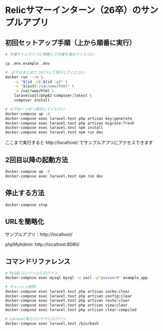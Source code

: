 # Relicサマーインターン（26卒）のサンプルアプリ

## 初回セットアップ手順（上から順番に実行）

```sh
# 作業ディレクトリに移動して作業を進めてください 

cp .env.example .env

#　以下はまとめてコピペして実行してください
docker run --rm \
    -u "$(id -u):$(id -g)" \
    -v "$(pwd):/var/www/html" \
    -w /var/www/html \
    laravelsail/php82-composer:latest \
    composer install

# 以下は一つずつ実行してください
docker-compose up -d
docker-compose exec laravel.test php artisan key:generate
docker-compose exec laravel.test php artisan migrate:fresh
docker-compose exec laravel.test npm install
docker-compose exec laravel.test npm run dev
```

ここまで実行すると http://localhost/ でサンプルアプリにアクセスできます

## 2回目以降の起動方法

```sh
docker-compose up -d
docker-compose exec laravel.test npm run dev
```

## 停止する方法

```sh
docker-compose stop
```

## URLを簡略化
サンプルアプリ：http://localhost/

phpMyAdmin: http://localhost:8080/

## コマンドリファレンス

```sh
# MySQLコンソールにログイン
docker-compose exec mysql mysql -u sail -p'password' example_app

# キャッシュ削除
docker-compose exec laravel.test php artisan cache:clear
docker-compose exec laravel.test php artisan config:clear
docker-compose exec laravel.test php artisan route:clear
docker-compose exec laravel.test php artisan view:clear
docker-compose exec laravel.test php artisan clear-compiled

# Laravel実行コンテナにログイン
docker-compose exec laravel.test /bin/bash
```
